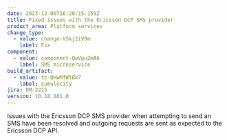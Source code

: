 ```yaml
---
date: 2023-12-06T16:20:15.159Z
title: Fixed issues with the Ericsson DCP SMS provider
product_area: Platform services
change_type:
  - value: change-VSkj2iV9m
    label: Fix
component:
  - value: component-OwVpu2mA6
    label: SMS microservice
build_artifact:
  - value: tc-QHwMfWtBk7
    label: cumulocity
jira: DM-2215
version: 10.18.101.0
---
```

Issues with the Ericsson DCP SMS provider when attempting to send an SMS have been resolved and outgoing requests are sent as expected to the Ericsson DCP API.
